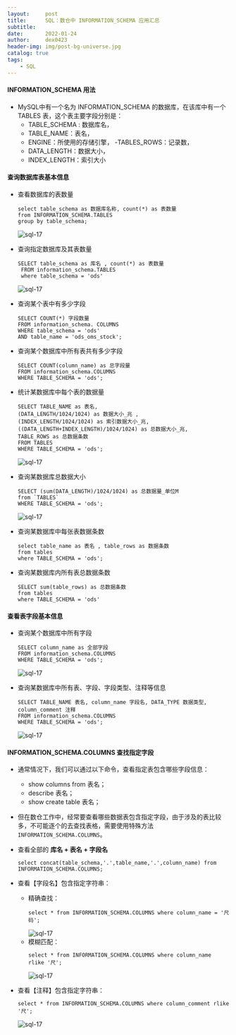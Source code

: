 ```yaml
---
layout:     post
title:      SQL：数仓中 INFORMATION_SCHEMA 应用汇总
subtitle:   
date:       2022-01-24
author:     dex0423
header-img: img/post-bg-universe.jpg
catalog: true
tags:
    - SQL
---
```



#### INFORMATION_SCHEMA 用法

- MySQL中有一个名为 INFORMATION_SCHEMA 的数据库，在该库中有一个 TABLES 表，这个表主要字段分别是：
  - TABLE_SCHEMA : 数据库名，
  - TABLE_NAME：表名，
  - ENGINE：所使用的存储引擎，
  -TABLES_ROWS：记录数，
  - DATA_LENGTH：数据大小，
  - INDEX_LENGTH：索引大小

#### 查询数据库表基本信息

- 查看数据库的表数量
  ```aidl
  select table_schema as 数据库名称, count(*) as 表数量
  from INFORMATION_SCHEMA.TABLES
  group by table_schema;
  ```
  ![sql-17]({{site.baseurl}}/img-post/sql-29.png)

- 查询指定数据库及其表数量
  ```aidl
  SELECT table_schema as 库名 , count(*) as 表数量
   FROM information_schema.TABLES  
   where table_schema = 'ods'
  ```
  ![sql-17]({{site.baseurl}}/img-post/sql-30.png)

- 查询某个表中有多少字段
  ```aidl
  SELECT COUNT(*) 字段数量
  FROM information_schema. COLUMNS 
  WHERE table_schema = 'ods' 
  AND table_name = 'ods_oms_stock';
  ```

- 查询某个数据库中所有表共有多少字段
  ```aidl
  SELECT COUNT(column_name) as 总字段量
  FROM information_schema.COLUMNS 
  WHERE TABLE_SCHEMA = 'ods';
  ```

- 统计某数据库中每个表的数据量

  ```aidl
  SELECT TABLE_NAME as 表名, 
  (DATA_LENGTH/1024/1024) as 数据大小_兆 ,
  (INDEX_LENGTH/1024/1024) as 索引数据大小_兆,
  ((DATA_LENGTH+INDEX_LENGTH)/1024/1024) as 总数据大小_兆,
  TABLE_ROWS as 总数据条数
  FROM TABLES 
  WHERE TABLE_SCHEMA = 'ods';
  ```
  ![sql-17]({{site.baseurl}}/img-post/sql-33.png)

- 查询某数据库总数据大小
  ```aidl
  SELECT (sum(DATA_LENGTH)/1024/1024) as 总数据量_单位M 
  from `TABLES` 
  WHERE TABLE_SCHEMA = 'ods';
  ```
  ![sql-17]({{site.baseurl}}/img-post/sql-34.png)

- 查询某数据库中每张表数据条数
  ```aidl
  select table_name as 表名 , table_rows as 数据条数
  from tables 
  where TABLE_SCHEMA = 'ods';
  ```

- 查询某数据库内所有表总数据条数
  ```aidl
  SELECT sum(table_rows) as 总数据条数
  from tables 
  where TABLE_SCHEMA = 'ods'
  ```

#### 查看表字段基本信息

- 查询某个数据库中所有字段
  ```aidl
  SELECT column_name as 全部字段
  FROM information_schema.COLUMNS
  WHERE TABLE_SCHEMA = 'ods';
  ```
  ![sql-17]({{site.baseurl}}/img-post/sql-31.png)

- 查询某数据库中所有表、字段、字段类型、注释等信息

  ```aidl
  SELECT TABLE_NAME 表名, column_name 字段名, DATA_TYPE 数据类型, column_comment 注释
  FROM information_schema.COLUMNS 
  WHERE TABLE_SCHEMA = 'ods';
  ```
  ![sql-17]({{site.baseurl}}/img-post/sql-32.png)

#### INFORMATION_SCHEMA.COLUMNS 查找指定字段

- 通常情况下，我们可以通过以下命令，查看指定表包含哪些字段信息：
  - show columns from 表名；
  - describe 表名；
  - show create table 表名；

- 但在数仓工作中，经常要查看哪些数据表包含指定字段，由于涉及的表比较多，不可能逐个的去查找表格，需要使用特殊方法 `INFORMATION_SCHEMA.COLUMNS`。

- 查看全部的 **库名 + 表名 + 字段名**
  ```aidl
  select concat(table_schema,'.',table_name,'.',column_name) from INFORMATION_SCHEMA.COLUMNS;
  ```

- 查看【字段名】包含指定字符串：
  - 精确查找：
    ```aidl
    select * from INFORMATION_SCHEMA.COLUMNS where column_name = '尺码';
    ```
    ![sql-17]({{site.baseurl}}/img-post/sql-27.png)
  - 模糊匹配：
    ```aidl
    select * from INFORMATION_SCHEMA.COLUMNS where column_name rlike '尺';
    ```
    ![sql-17]({{site.baseurl}}/img-post/sql-26.png)

- 查看【注释】包含指定字符串：

  ```aidl
  select * from INFORMATION_SCHEMA.COLUMNS where column_comment rlike '尺';
  ```

  ![sql-17]({{site.baseurl}}/img-post/sql-28.png)
